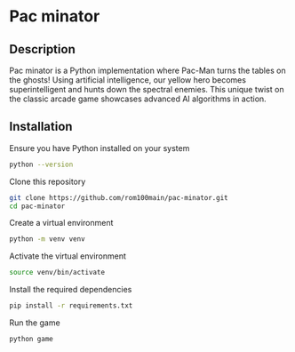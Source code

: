 # Pac minator

## Description

Pac minator is a Python implementation where Pac-Man turns the tables on the ghosts! Using artificial intelligence, our yellow hero becomes superintelligent and hunts down the spectral enemies. This unique twist on the classic arcade game showcases advanced AI algorithms in action.

## Installation

Ensure you have Python installed on your system
```bash
python --version
```

Clone this repository
```bash
git clone https://github.com/rom100main/pac-minator.git
cd pac-minator
```

Create a virtual environment
```bash
python -m venv venv
```

Activate the virtual environment
```bash
source venv/bin/activate
```

Install the required dependencies
```bash
pip install -r requirements.txt
```

Run the game
```bash
python game
```
